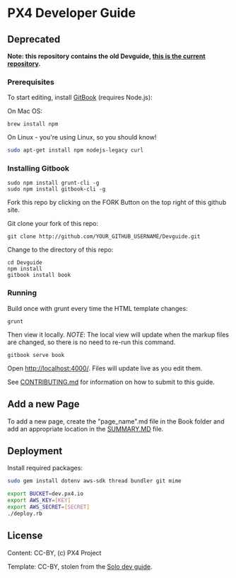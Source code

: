 # PX4 Developer Guide

## Deprecated
**Note: this repository contains the old Devguide, [this is the current
repository](https://github.com/PX4/Devguide).**

### Prerequisites

To start editing, install [GitBook](https://www.gitbook.com/) (requires Node.js):

On Mac OS:

```
brew install npm
```

On Linux - you're using Linux, so you should know!

```sh
sudo apt-get install npm nodejs-legacy curl
```

### Installing Gitbook

```
sudo npm install grunt-cli -g
sudo npm install gitbook-cli -g
```

Fork this repo by clicking on the FORK Button on the top right of this github site.

Git clone your fork of this repo:
```
git clone http://github.com/YOUR_GITHUB_USERNAME/Devguide.git
```

Change to the directory of this repo:

```
cd Devguide
npm install
gitbook install book

```

### Running

Build once with grunt every time the HTML template changes:

```
grunt
```

Then view it locally. *NOTE*: The local view will update when the markup files are changed,
so there is no need to re-run this command.

```
gitbook serve book
```

Open <http://localhost:4000/>. Files will update live as you edit them.

See [CONTRIBUTING.md](CONTRIBUTING.md) for information on how to submit to this guide.

## Add a new Page

To add a new page, create the "page_name".md file in the Book folder and add an appropriate location in the [SUMMARY.MD](https://github.com/PX4/Devguide/blob/master/book/SUMMARY.md) file.

## Deployment

Install required packages:

```sh
sudo gem install dotenv aws-sdk thread bundler git mime
```


```sh
export BUCKET=dev.px4.io
export AWS_KEY=[KEY]
export AWS_SECRET=[SECRET]
./deploy.rb
```

## License

Content: CC-BY, (c) PX4 Project

Template: CC-BY, stolen from the [Solo dev guide](http://dev.3dr.com).
